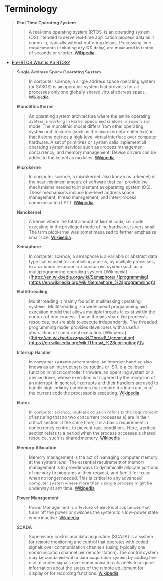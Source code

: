 # Terminology

> **Real Time Operating System**
>
> > A real-time operating system \(RTOS\) is an operating system \(OS\) intended to serve real-time application process data as it comes in, typically without buffering delays. Processing time requirements \(including any OS delay\) are measured in tenths of seconds or shorter. [Wikipedia](https://en.wikipedia.org/wiki/Real-time_operating_system)

* [FreeRTOS What is An RTOS?](http://www.freertos.org/about-RTOS.html)

> **Single Address Space Operating System**
>
> > In computer science, a single address space operating system \(or SASOS\) is an operating system that provides for all processes only one globally shared virtual address space. [Wikipedia](https://en.wikipedia.org/wiki/Single_address_space_operating_system)
>
> **Monolithic Kernel**
>
> > An operating system architecture where the entire operating system is working in kernel space and is alone in supervisor mode. The monolithic model differs from other operating system architectures \(such as the microkernel architecture\) in that it alone defines a high-level virtual interface over computer hardware. A set of primitives or system calls implement all operating system services such as process management, concurrency, and memory management. Device drivers can be added to the kernel as modules. [Wikipedia](https://en.wikipedia.org/wiki/Monolithic_kernel)
>
> **Microkernel**
>
> > In computer science, a microkernel \(also known as μ-kernel\) is the near-minimum amount of software that can provide the mechanisms needed to implement an operating system \(OS\). These mechanisms include low-level address space management, thread management, and inter-process communication \(IPC\). [Wikipedia](https://en.wikipedia.org/wiki/Microkernel)
>
> **Nanokernel**
>
> > A kernel where the total amount of kernel code, i.e. code executing in the privileged mode of the hardware, is very small. The term picokernel was sometimes used to further emphasize small size. [Wikipedia](https://en.wikipedia.org/wiki/Microkernel#Nanokernel)
>
> **Semaphore**
>
> > In computer science, a semaphore is a variable or abstract data type that is used for controlling access, by multiple processes, to a common resource in a concurrent system such as a multiprogramming operating system. \[Wikipedia\]\([https://en.wikipedia.org/wiki/Semaphore\_\(programming](https://en.wikipedia.org/wiki/Semaphore_%28programming)\)
>
> **Multithreading**
>
> > Multithreading is mainly found in multitasking operating systems. Multithreading is a widespread programming and execution model that allows multiple threads to exist within the context of one process. These threads share the process's resources, but are able to execute independently. The threaded programming model provides developers with a useful abstraction of concurrent execution. \[Wikipedia\]\([https://en.wikipedia.org/wiki/Thread\_\(computing](https://en.wikipedia.org/wiki/Thread_%28computing)\)\)
>
> **Interrup Handler**
>
> > In computer systems programming, an interrupt handler, also known as an interrupt service routine or ISR, is a callback function in microcontroller firmware, an operating system or a device driver, whose execution is triggered by the reception of an interrupt. In general, interrupts and their handlers are used to handle high-priority conditions that require the interruption of the current code the processor is executing. [Wikipedia](https://en.wikipedia.org/wiki/Interrupt_handler)
>
> **Mutex**
>
> > In computer science, mutual exclusion refers to the requirement of ensuring that no two concurrent processes\[a\] are in their critical section at the same time; it is a basic requirement in concurrency control, to prevent race conditions. Here, a critical section refers to a period when the process accesses a shared resource, such as shared memory. [Wikipedia](https://en.wikipedia.org/wiki/Mutual_exclusion)
>
> **Memory Allocation**
>
> > Memory management is the act of managing computer memory at the system level. The essential requirement of memory management is to provide ways to dynamically allocate portions of memory to programs at their request, and free it for reuse when no longer needed. This is critical to any advanced computer system where more than a single process might be underway at any time. [Wikipedia](https://en.wikipedia.org/wiki/Memory_management)
>
> **Power Management**
>
> > Power Management is a feature of electrical appliances that turns off the power or switches the system to a low-power state when inactive. [Wikipedia](https://en.wikipedia.org/wiki/Power_management)
>
> **SCADA**
>
> > Supervisory control and data acquisition \(SCADA\) is a system for remote monitoring and control that operates with coded signals over communication channels \(using typically one communication channel per remote station\). The control system may be combined with a data acquisition system by adding the use of coded signals over communication channels to acquire information about the status of the remote equipment for display or for recording functions. [Wikipedia](https://en.wikipedia.org/wiki/SCADA)

